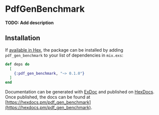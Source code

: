 # PdfGenBenchmark

**TODO: Add description**

## Installation

If [available in Hex](https://hex.pm/docs/publish), the package can be installed
by adding `pdf_gen_benchmark` to your list of dependencies in `mix.exs`:

```elixir
def deps do
  [
    {:pdf_gen_benchmark, "~> 0.1.0"}
  ]
end
```

Documentation can be generated with [ExDoc](https://github.com/elixir-lang/ex_doc)
and published on [HexDocs](https://hexdocs.pm). Once published, the docs can
be found at [https://hexdocs.pm/pdf_gen_benchmark](https://hexdocs.pm/pdf_gen_benchmark).

